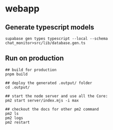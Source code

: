 # webapp

## Generate typescript models

```
supabase gen types typescript --local --schema chat_monitor>src/lib/database.gen.ts
```

## Run on production

```
## build for production
pnpm build

## deploy the generated .output/ folder
cd .output/

## start the node server and use all the Core:
pm2 start server/index.mjs -i max

## checkout the docs for other pm2 command
pm2 ls
pm2 logs
pm2 restart
```
